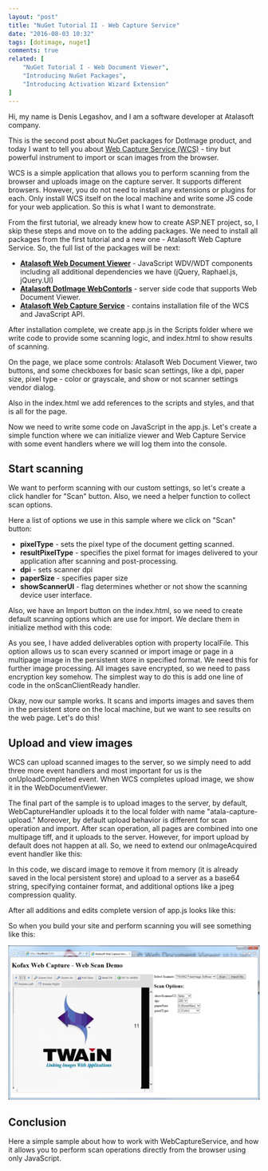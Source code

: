 ```yaml
---
layout: "post"
title: "NuGet Tutorial II - Web Capture Service"
date: "2016-08-03 10:32"
tags: [dotimage, nuget]
comments: true
related: [
    "NuGet Tutorial I - Web Document Viewer",
    "Introducing NuGet Packages",
    "Introducing Activation Wizard Extension"
]
---
```

Hi, my name is Denis Legashov, and I am a software developer at Atalasoft company. 

This is the second post about NuGet packages for DotImage product, 
and today I want to tell you about [Web Capture Service (WCS)](http://www.atalasoft.com/Technical-Details/net-technical?s=18) - tiny but powerful instrument to import or scan images from the browser.

WCS is a simple application that allows you to perform scanning from the browser and uploads image on the capture server. 
It supports different browsers. However, you do not need to install any extensions or plugins for each. 
Only install WCS itself on the local machine and write some JS code for your web application. So this is what I want to demonstrate.

From the first tutorial, we already knew how to create ASP.NET project, so, I skip these steps and move on to the adding packages. We need to install all packages from the first tutorial and a new one - Atalasoft Web Capture Service. So, the full list of the packages will be next:

 - **[Atalasoft Web Document Viewer](https://www.nuget.org/packages/Atalasoft.Web.Document.Viewer/)** - JavaScript WDV/WDT components including all additional dependencies we have (jQuery, Raphael.js, jQuery.UI)
 - **[Atalasoft DotImage WebContorls](https://www.nuget.org/packages/Atalasoft.dotImage.WebControls.x86/)** - server side code that supports Web Document Viewer. 
 - **[Atalasoft Web Capture Service](https://www.nuget.org/packages/Atalasoft.Web.Capture.Service/)** - contains installation file of the WCS and JavaScript API.

After installation complete, we create app.js in the Scripts folder where we write code to provide some scanning logic, and index.html to show results of scanning.

On the page, we place some controls: Atalasoft Web Document Viewer, two buttons, and some checkboxes for basic scan settings, like a dpi, paper size, pixel type - color or grayscale, and show or not scanner settings vendor dialog.

<script src="https://gist.github.com/guest512/c91b37b007b5e0ef03bb32bb03cd36aa.js">

</script>

Also in the index.html we add references to the scripts and styles, and that is all for the page.

<script src="https://gist.github.com/guest512/280f80df87671448174e146346470055.js">

</script>

Now we need to write some code on JavaScript in the app.js. Let's create a simple function where we can initialize viewer and Web Capture Service with some event handlers where we will log them into the console.

<script src="https://gist.github.com/guest512/39d758586021dabdb504377c1004d765.js">

</script>

## Start scanning

We want to perform scanning with our custom settings, so let's create a click handler for "Scan" button. Also, we need a helper function to collect scan options.

<script src="https://gist.github.com/guest512/995a3a35b129dbeb5b97d16bd1709f9f.js">

</script>

Here a list of options we use in this sample where we click on "Scan" button:

 - **pixelType** - sets the pixel type of the document getting scanned.
 - **resultPixelType** - specifies the pixel format for images delivered to your application after scanning and post-processing.
 - **dpi** - sets scanner dpi
 - **paperSize** - specifies paper size
 - **showScannerUI** - flag determines whether or not show the scanning device user interface.

Also, we have an Import button on the index.html, so we need to create default scanning options which are use for import. We declare them in initialize method with this code:

<script src="https://gist.github.com/guest512/32a616f10c31855c83a2edec2ce864af.js">

</script>

As you see, I have added deliverables option with property localFile. 
This option allows us to scan every scanned or import image or page in a multipage image in the persistent store in specified format. 
We need this for further image processing. 
All images save encrypted, so we need to pass encryption key somehow. The simplest way to do this is add one line of code in the onScanClientReady handler.

<script src="https://gist.github.com/guest512/0ceb9972769730cbeb7266fc6be1c23d.js">

</script>

Okay, now our sample works. It scans and imports images and saves them in the persistent store on the local machine, but we want to see results on the web page. Let's do this!

## Upload and view images

WCS can upload scanned images to the server, so we simply need to add three more event handlers and most important for us is the onUploadCompleted event. When WCS completes upload image, we show it in the WebDocumentViewer.

<script src="https://gist.github.com/guest512/6e1a1679f377b720f22fb3d5a80179ea.js">

</script>

The final part of the sample is to upload images to the server, by default, WebCaptureHandler uploads it to the local folder with name "atala-capture-upload." 
Moreover, by default upload behavior is different for scan operation and import. After scan operation, all pages are combined into one multipage tiff, and it uploads to the server. 
However, for import upload by default does not happen at all. So, we need to extend our onImageAcquired event handler like this:

<script src="https://gist.github.com/guest512/d67abbf6c91edbe1ec8d2f2b151ca9a2.js">

</script>

In this code, we discard image to remove it from memory (it is already saved in the local persistent store) and upload to a server as a base64 string, specifying container format, 
and additional options like a jpeg compression quality.

After all additions and edits complete version of app.js looks like this:

<script src="https://gist.github.com/guest512/e550a3b5c65371f20fc181f7d6d300ca.js">

</script>

So when you build your site and perform scanning you will see something like this:

![Scan results](/images/2016/08/nuget-tutorial-wcs-result.PNG)

## Conclusion
Here a simple sample about how to work with WebCaptureService, and how it allows you to perform scan operations directly from the browser using only JavaScript.

